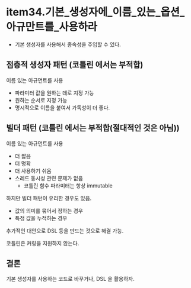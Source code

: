 # item34.기본_생성자에_이름_있는_옵션_아규만트를_사용하라

- 기본 생성자를 사용해서 종속성을 주입할 수 있다.

## 점층적 생성자 패턴 (코틀린 에서는 부적합)

이름 있는 아규먼트를 사용 

- 파라미터 값을 원하는 데로 지정 가능
- 원하는 순서로 지정 가능
- 명시적으로 이름을 붙여서 가독성이 더 좋다.

## 빌더 패턴 (코틀린 에서는 부적합(절대적인 것은 아님))

이름 있는 아규먼트를 사용

- 더 짧음
- 더 명확
- 더 사용하기 쉬움
- 스레드 동시성 관련 문제가 없음
  - 코틀린 함수 파라미터는 항상 immutable

하지만 빌더 패턴이 유리한 경우도 있음.

- 값의 의미를 묶어서 정하는 경우
- 특정 값을 누적하는 경우

추가적인 대안으로 DSL 등을 만드는 것으로 해결 가능.

코틀린은 커링을 지원하지 않는다.

## 결론

기본 생성자를 사용하는 코드로 바꾸거나, DSL 을 활용하자.